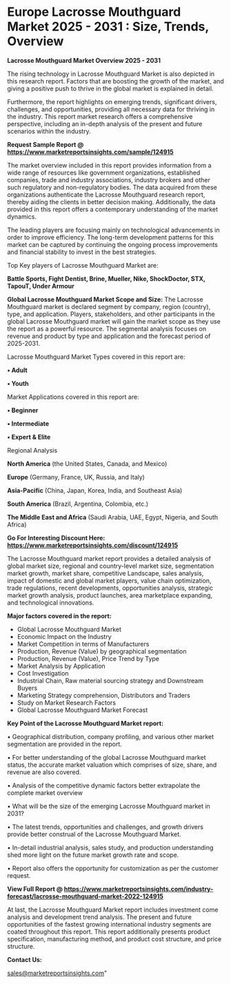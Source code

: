 # Europe Lacrosse Mouthguard Market 2025 - 2031 : Size, Trends, Overview

<Strong> Lacrosse Mouthguard Market Overview 2025 - 2031</strong>

The rising technology in Lacrosse Mouthguard Market is also depicted in this research report. Factors that are boosting the growth of the market, and giving a positive push to thrive in the global market is explained in detail.

Furthermore, the report highlights on emerging trends, significant drivers, challenges, and opportunities, providing all necessary data for thriving in the industry. This report market research offers a comprehensive perspective, including an in-depth analysis of the present and future scenarios within the industry.

<strong>Request Sample Report @ <a href=https://www.marketreportsinsights.com/sample/124915>https://www.marketreportsinsights.com/sample/124915</a></strong>

The market overview included in this report provides information from a wide range of resources like government organizations, established companies, trade and industry associations, industry brokers and other such regulatory and non-regulatory bodies. The data acquired from these organizations authenticate the Lacrosse Mouthguard research report, thereby aiding the clients in better decision making. Additionally, the data provided in this report offers a contemporary understanding of the market dynamics.

The leading players are focusing mainly on technological advancements in order to improve efficiency. The long-term development patterns for this market can be captured by continuing the ongoing process improvements and financial stability to invest in the best strategies.

Top Key players of Lacrosse Mouthguard Market are:

<strong>Battle Sports, Fight Dentist, Brine, Mueller, Nike, ShockDoctor, STX, TapouT, Under Armour</strong>

<strong><b>Global Lacrosse Mouthguard Market Scope and Size:</b></strong>
The Lacrosse Mouthguard market is declared segment by company, region (country), type, and application. Players, stakeholders, and other participants in the global Lacrosse Mouthguard market will gain the market scope as they use the report as a powerful resource. The segmental analysis focuses on revenue and product by type and application and the forecast period of 2025-2031.

Lacrosse Mouthguard Market Types covered in this report are:

<strong>• Adult

• Youth</strong>

Market Applications covered in this report are:

<strong>• Beginner

• Intermediate

• Expert & Elite</strong> 

Regional Analysis

<strong>North America</strong> (the United States, Canada, and Mexico)

<strong>Europe</strong> (Germany, France, UK, Russia, and Italy)

<strong>Asia-Pacific</strong> (China, Japan, Korea, India, and Southeast Asia)

<strong>South America</strong> (Brazil, Argentina, Colombia, etc.)

<strong>The Middle East and Africa</strong> (Saudi Arabia, UAE, Egypt, Nigeria, and South Africa)

<strong>Go For Interesting Discount Here: <a href=https://www.marketreportsinsights.com/discount/124915>https://www.marketreportsinsights.com/discount/124915</a></strong>

The Lacrosse Mouthguard market report provides a detailed analysis of global market size, regional and country-level market size, segmentation market growth, market share, competitive Landscape, sales analysis, impact of domestic and global market players, value chain optimization, trade regulations, recent developments, opportunities analysis, strategic market growth analysis, product launches, area marketplace expanding, and technological innovations.

<strong><b>Major factors covered in the report:</b></strong>
<ul>
  <li>Global Lacrosse Mouthguard Market </li>
  <li>Economic Impact on the Industry</li>
  <li>Market Competition in terms of Manufacturers</li>
  <li>Production, Revenue (Value) by geographical segmentation</li>
  <li>Production, Revenue (Value), Price Trend by Type</li>
  <li>Market Analysis by Application</li>
  <li>Cost Investigation</li>
  <li>Industrial Chain, Raw material sourcing strategy and Downstream Buyers</li>
  <li>Marketing Strategy comprehension, Distributors and Traders</li>
  <li>Study on Market Research Factors</li>
  <li>Global Lacrosse Mouthguard Market Forecast</li>
</ul>

<strong><b>Key Point of the Lacrosse Mouthguard Market report:</b></strong>

• Geographical distribution, company profiling, and various other market segmentation are provided in the report.

• For better understanding of the global Lacrosse Mouthguard market status, the accurate market valuation which comprises of size, share, and revenue are also covered.

• Analysis of the competitive dynamic factors better extrapolate the complete market overview

• What will be the size of the emerging Lacrosse Mouthguard market in 2031?

• The latest trends, opportunities and challenges, and growth drivers provide better construal of the Lacrosse Mouthguard Market.

• In-detail industrial analysis, sales study, and production understanding shed more light on the future market growth rate and scope.

• Report also offers the opportunity for customization as per the customer request.

<strong><b>View Full Report @ <a href=https://www.marketreportsinsights.com/industry-forecast/lacrosse-mouthguard-market-2022-124915>https://www.marketreportsinsights.com/industry-forecast/lacrosse-mouthguard-market-2022-124915</a></b></strong>


At last, the Lacrosse Mouthguard Market report includes investment come analysis and development trend analysis. The present and future opportunities of the fastest growing international industry segments are coated throughout this report. This report additionally presents product specification, manufacturing method, and product cost structure, and price structure.

<strong>Contact Us:</strong>

sales@marketreportsinsights.com"
